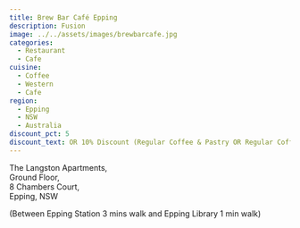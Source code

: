 ```yaml
---
title: Brew Bar Café Epping
description: Fusion
image: ../../assets/images/brewbarcafe.jpg
categories:
  - Restaurant
  - Cafe
cuisine:
  - Coffee
  - Western
  - Cafe
region:
  - Epping
  - NSW
  - Australia
discount_pct: 5
discount_text: OR 10% Discount (Regular Coffee & Pastry OR Regular Coffee & Sandwich)
---
```


The Langston Apartments,  
Ground Floor,  
8 Chambers Court,  
Epping, NSW

(Between Epping Station 3 mins walk and Epping Library 1 min walk)
